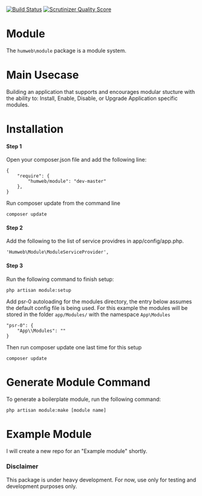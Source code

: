 [![Build Status](https://travis-ci.org/humweb/module.png)](https://travis-ci.org/humweb/module) [![Scrutinizer Quality Score](https://scrutinizer-ci.com/g/humweb/module/badges/quality-score.png?s=5d1608114c078077df52920aecc3f0ffabc8864b)](https://scrutinizer-ci.com/g/humweb/module/)


Module
======
The `humweb\module` package is a module system.

Main Usecase
=====
Building an application that supports and encourages modular stucture with the ability to:
Install, Enable, Disable, or Upgrade Application specific modules.


Installation
=====

#### Step 1
Open your composer.json file and add the following line:
```
{
    "require": {
        "humweb/module": "dev-master"
    },
}
```

Run composer update from the command line
```
composer update
```

#### Step 2
Add the following to the list of service providres in app/config/app.php.
```
'Humweb\Module\ModuleServiceProvider',
```

#### Step 3
Run the following command to finish setup:
```
php artisan module:setup
```

Add psr-0 autoloading for the modules directory, the entry below assumes the default config file is being used.
For this example the modules will be stored in the folder `app/Modules/` with the namespace `App\Modules`

```
"psr-0": {
    "App\\Modules": ""
}
```
Then run composer update one last time for this setup
```
composer update
```

Generate Module Command
=====
To generate a boilerplate module, run the following command:
```
php artisan module:make [module name]
```

Example Module
=====
I will create a new repo for an "Example module" shortly.



### Disclaimer
This package is under heavy development.
For now, use only for testing and development purposes only.